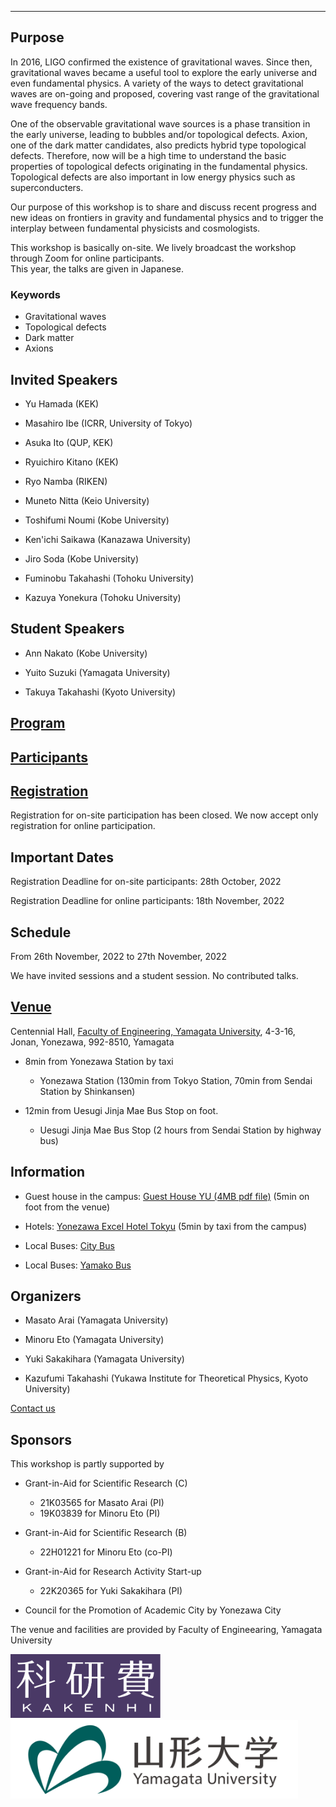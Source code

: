 ---

## Purpose

In 2016, LIGO confirmed the existence of gravitational waves. Since then, gravitational waves became a useful tool to explore the early universe and even fundamental physics. A variety of the ways to detect gravitational waves are on-going and proposed, covering vast range of the gravitational wave frequency bands.

One of the observable gravitational wave sources is a phase transition in the early universe, leading to bubbles and/or topological defects. Axion, one of the dark matter candidates, also predicts hybrid type topological defects. Therefore, now will be a high time to understand the basic properties of topological defects originating in the fundamental physics. Topological defects are also important in low energy physics such as superconducters. 

Our purpose of this workshop is to share and discuss recent progress and new ideas on frontiers in gravity and fundamental physics and
to trigger the interplay between fundamental physicists and cosmologists.

This workshop is basically on-site. We lively broadcast the workshop through Zoom for online participants.  
This year, the talks are given in Japanese.

### Keywords

- Gravitational waves
- Topological defects
- Dark matter
- Axions




## Invited Speakers

- Yu Hamada (KEK)

- Masahiro Ibe (ICRR, University of Tokyo)

- Asuka Ito (QUP, KEK)

- Ryuichiro Kitano (KEK)

- Ryo Namba (RIKEN)

- Muneto Nitta (Keio University)

- Toshifumi Noumi (Kobe University)

- Ken'ichi Saikawa (Kanazawa University)

- Jiro Soda (Kobe University)

- Fuminobu Takahashi (Tohoku University)

- Kazuya Yonekura (Tohoku University)

## Student Speakers

- Ann Nakato (Kobe University)

- Yuito Suzuki (Yamagata University)

- Takuya Takahashi (Kyoto University)

## [Program](program)

## [Participants](participants)

## [Registration](https://docs.google.com/forms/d/e/1FAIpQLScQ7cZczh49vsoBibnotlcjHMDr4zpHkij-wIlkZcfzcFgOag/viewform?usp=sf_link)

Registration for on-site participation has been closed. We now accept only registration for online participation.

## Important Dates

Registration Deadline for on-site participants: 28th October, 2022

Registration Deadline for online participants: 18th November, 2022

## Schedule

From 26th November, 2022 to 27th November, 2022

We have invited sessions and a student session. No contributed talks.

## [Venue](https://goo.gl/maps/SRyD9WjDTtY7XSceA)

Centennial Hall,
[Faculty of Engineering,
Yamagata University](https://www.yz.yamagata-u.ac.jp/en/), 
4-3-16, Jonan, Yonezawa, 992-8510, Yamagata

- 8min from Yonezawa Station by taxi
   - Yonezawa Station (130min from Tokyo Station, 70min from Sendai Station by Shinkansen)

- 12min from Uesugi Jinja Mae Bus Stop on foot. 
    - Uesugi Jinja Mae Bus Stop (2 hours from Sendai Station by highway bus)

## Information

- Guest house in the campus: [Guest House YU (4MB pdf file)](guest_house_YU.pdf) (5min on foot from the venue) 

- Hotels: [Yonezawa Excel Hotel Tokyu](https://www.tokyuhotels.co.jp/yonezawa-e/index.html) (5min by taxi from the campus)

- Local Buses: [City Bus](https://www.city.yonezawa.yamagata.jp/2792.html) 

- Local Buses: [Yamako Bus](http://www.yamakobus.co.jp/rosenbus/jikoku/frame/shirabu.html)

## Organizers

- Masato Arai (Yamagata University)

- Minoru Eto (Yamagata University)

- Yuki Sakakihara (Yamagata University)

- Kazufumi Takahashi (Yukawa Institute for Theoretical Physics, Kyoto University)


[Contact us](https://docs.google.com/forms/d/e/1FAIpQLSe-WvHLB6pjCyKTq3vbE7N5C_1kKwo4OvinEA9pueLrgdbBWg/viewform?usp=sf_link)


## Sponsors

This workshop is partly supported by 

- Grant-in-Aid for Scientific Research (C)
    - 21K03565 for Masato Arai (PI)
    - 19K03839 for Minoru Eto (PI)

- Grant-in-Aid for Scientific Research (B) 
    - 22H01221 for Minoru Eto (co-PI)

- Grant-in-Aid for Research Activity Start-up
    - 22K20365 for Yuki Sakakihara (PI)

- Council for the Promotion of Academic City by Yonezawa City

The venue and facilities are provided by Faculty of Engineearing, Yamagata University


<img src="KAKENHIlogo_L.jpg" width="240"> <img src="YU-logomark01.png" width="460">





